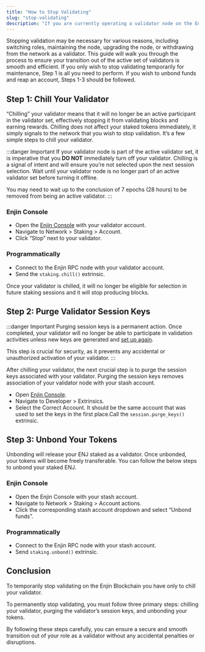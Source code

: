 ```yaml
---
title: "How to Stop Validating"
slug: "stop-validating"
description: "If you are currently operating a validator node on the Enjin Blockchain and wish to stop validating, follow the steps outlined below."
---
```

Stopping validation may be necessary for various reasons, including switching roles, maintaining the node, upgrading the node, or withdrawing from the network as a validator. This guide will walk you through the process to ensure your transition out of the active set of validators is smooth and efficient. If you only wish to stop validating temporarily for maintenance, Step 1 is all you need to perform. If you wish to unbond funds and reap an account, Steps 1-3 should be followed.

## Step 1: Chill Your Validator

“Chilling” your validator means that it will no longer be an active participant in the validator set, effectively stopping it from validating blocks and earning rewards. Chilling does not affect your staked tokens immediately, it simply signals to the network that you wish to stop validation. It’s a few simple steps to chill your validator.

:::danger Important
If your validator node is part of the active validator set, it is imperative that you **DO NOT** immediately turn off your validator. Chilling is a signal of intent and will ensure you’re not selected upon the next session selection. Wait until your validator node is no longer part of an active validator set before turning it offline.

You may need to wait up to the conclusion of 7 epochs (28 hours) to be removed from being an active validator.
:::

### Enjin Console

- Open the [Enjin Console](https://console.enjin.io/#/staking/actions) with your validator account.
- Navigate to Network \> Staking \> Account.
- Click “Stop” next to your validator.

### Programmatically

- Connect to the Enjin RPC node with your validator account.
- Send the `staking.chill()` extrinsic.

Once your validator is chilled, it will no longer be eligible for selection in future staking sessions and it will stop producing blocks.

## Step 2: Purge Validator Session Keys

:::danger Important
Purging session keys is a permanent action. Once completed, your validator will no longer be able to participate in validation activities unless new keys are generated and [set up again](/02-guides/02-blockchain/02-running-nodes/02-operating-relaychain-validator/01-running-a-validator.md).

This step is crucial for security, as it prevents any accidental or unauthorized activation of your validator.
:::

After chilling your validator, the next crucial step is to purge the session keys associated with your validator. Purging the session keys removes association of your validator node with your stash account.

- Open [Enjin Console](https://console.enjin.io/#/extrinsics).
- Navigate to Developer \> Extrinsics.
- Select the Correct Account. It should be the same account that was used to set the keys in the first place.Call the `session.purge_keys()` extrinsic.

## Step 3: Unbond Your Tokens

Unbonding will release your ENJ staked as a validator. Once unbonded, your tokens will become freely transferable. You can follow the below steps to unbond your staked ENJ.

### Enjin Console

- Open the Enjin Console with your stash account.
- Navigate to Network \> Staking \> Account actions.
- Click the corresponding stash account dropdown and select “Unbond funds”.

### Programmatically

- Connect to the Enjin RPC node with your stash account.
- Send `staking.unbond()` extrinsic.

## Conclusion

To temporarily stop validating on the Enjin Blockchain you have only to chill your validator.

To permanently stop validating, you must follow three primary steps: chilling your validator, purging the validator’s session keys, and unbonding your tokens.

By following these steps carefully, you can ensure a secure and smooth transition out of your role as a validator without any accidental penalties or disruptions.
